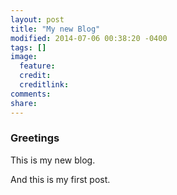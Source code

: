```yaml
---
layout: post
title: "My new Blog"
modified: 2014-07-06 00:38:20 -0400
tags: []
image:
  feature: 
  credit: 
  creditlink: 
comments: 
share:
---
```


### Greetings

This is my new blog.

And this is my first post.

